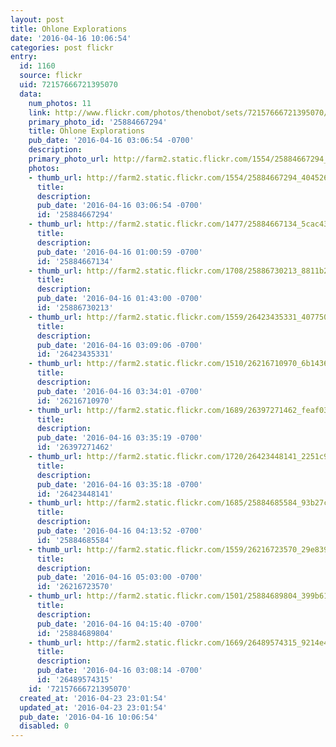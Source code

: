 ```yaml
---
layout: post
title: Ohlone Explorations
date: '2016-04-16 10:06:54'
categories: post flickr
entry:
  id: 1160
  source: flickr
  uid: 72157666721395070
  data:
    num_photos: 11
    link: http://www.flickr.com/photos/thenobot/sets/72157666721395070/
    primary_photo_id: '25884667294'
    title: Ohlone Explorations
    pub_date: '2016-04-16 03:06:54 -0700'
    description: 
    primary_photo_url: http://farm2.static.flickr.com/1554/25884667294_404526dd63_m.jpg
    photos:
    - thumb_url: http://farm2.static.flickr.com/1554/25884667294_404526dd63_s.jpg
      title: 
      description: 
      pub_date: '2016-04-16 03:06:54 -0700'
      id: '25884667294'
    - thumb_url: http://farm2.static.flickr.com/1477/25884667134_5cac4332e2_s.jpg
      title: 
      description: 
      pub_date: '2016-04-16 01:00:59 -0700'
      id: '25884667134'
    - thumb_url: http://farm2.static.flickr.com/1708/25886730213_8811b2f0a3_s.jpg
      title: 
      description: 
      pub_date: '2016-04-16 01:43:00 -0700'
      id: '25886730213'
    - thumb_url: http://farm2.static.flickr.com/1559/26423435331_4077507be4_s.jpg
      title: 
      description: 
      pub_date: '2016-04-16 03:09:06 -0700'
      id: '26423435331'
    - thumb_url: http://farm2.static.flickr.com/1510/26216710970_6b1436881c_s.jpg
      title: 
      description: 
      pub_date: '2016-04-16 03:34:01 -0700'
      id: '26216710970'
    - thumb_url: http://farm2.static.flickr.com/1689/26397271462_feaf03abc4_s.jpg
      title: 
      description: 
      pub_date: '2016-04-16 03:35:19 -0700'
      id: '26397271462'
    - thumb_url: http://farm2.static.flickr.com/1720/26423448141_2251c9cba3_s.jpg
      title: 
      description: 
      pub_date: '2016-04-16 03:35:18 -0700'
      id: '26423448141'
    - thumb_url: http://farm2.static.flickr.com/1685/25884685584_93b27c209f_s.jpg
      title: 
      description: 
      pub_date: '2016-04-16 04:13:52 -0700'
      id: '25884685584'
    - thumb_url: http://farm2.static.flickr.com/1559/26216723570_29e839c2eb_s.jpg
      title: 
      description: 
      pub_date: '2016-04-16 05:03:00 -0700'
      id: '26216723570'
    - thumb_url: http://farm2.static.flickr.com/1501/25884689804_399b610fba_s.jpg
      title: 
      description: 
      pub_date: '2016-04-16 04:15:40 -0700'
      id: '25884689804'
    - thumb_url: http://farm2.static.flickr.com/1669/26489574315_9214e4ae84_s.jpg
      title: 
      description: 
      pub_date: '2016-04-16 03:08:14 -0700'
      id: '26489574315'
    id: '72157666721395070'
  created_at: '2016-04-23 23:01:54'
  updated_at: '2016-04-23 23:01:54'
  pub_date: '2016-04-16 10:06:54'
  disabled: 0
---
```

